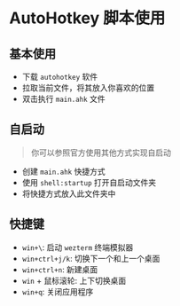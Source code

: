 # AutoHotkey 脚本使用

## 基本使用
- 下载 `autohotkey` 软件
- 拉取当前文件，将其放入你喜欢的位置
- 双击执行 `main.ahk` 文件

## 自启动
> 你可以参照官方使用其他方式实现自启动
- 创建 `main.ahk` 快捷方式
- 使用 `shell:startup` 打开自启动文件夹
- 将快捷方式放入此文件夹中

## 快捷键
- `win+\`: 启动 `wezterm` 终端模拟器
- `win+ctrl+j/k`: 切换下一个和上一个桌面
- `win+ctrl+n`: 新建桌面
- `win` + 鼠标滚轮: 上下切换桌面
- `win+q`: 关闭应用程序
